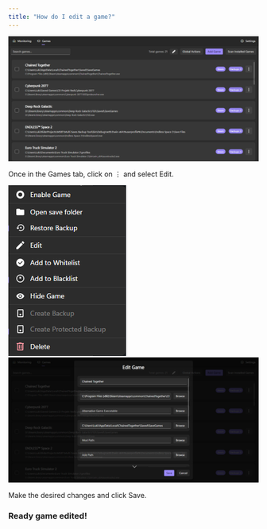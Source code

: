 ```yaml
---
title: "How do I edit a game?"
---
```


<img src="assets/image (8).png" alt="" />

Once in the Games tab, click on ⋮ and select Edit.

<img src="assets/image (9).png" alt="" />

<img src="assets/image (10).png" alt="" />

Make the desired changes and click Save.

### Ready game edited!
